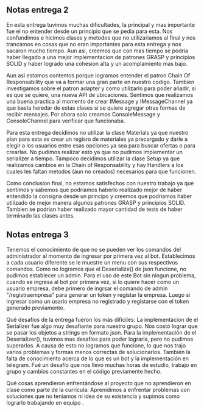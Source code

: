 ## Notas entrega 2

En esta entrega tuvimos muchas dificultades, la principal y mas importante fue el no entender desde un principio que se pedia para esta. Nos confundimos e hicimos clases y metodos que no utilizariamos al final y nos trancamos en cosas que no eran importantes para esta entrega y nos sacaron mucho tiempo. Aun asi, creemos que con mas tiempo se podria haber llegado a una mejor implementacion de patrones GRASP y principios SOLID y haber logrado una cohesion alta y un acomplamiento mas bajo.

Aun asi estamos contentos porque logramos entender el patron Chain Of Responsability que va a formar una gran parte en nuestro codigo. Tambien investigamos sobre el patron adapter y como utilizarlo para poder añadir, si es que se quiere, una nueva API de ubicaciones. Sentimos que realizamos una buena practica al momento de crear IMessage y IMessageChannel ya que basta heredar de estas clases si se quiere agregar otras formas de recibir mensajes. Por ahora solo creamos ConsoleMessage y ConsoleChannel para verificar que funcionaba.

Para esta entrega decidimos no utilizar la clase Materials ya que nuestro plan para esta es crear un regisro de materiales ya precargado y darle a elegir a los usuarios entre esas opciones ya sea para buscar ofertas o para crearlas. No pudimos realizar esto ya que no pudimos implementar un serializer a tiempo.
Tampoco decidimos utilizar la clase Setup ya que realizamos cambios en la Chain of Responsability y hay Handlers a los cuales les faltan metodos (aun no creados) necesarios para que funcionen.

Como conclusion final, no estamos satisfechos con nuestro trabajo ya que sentimos y sabemos que podriamos haberlo realizado mejor de haber entendido la consigna desde un principo y creemos que podriamos haber utilizado de mejor manera algunos patrones GRASP y principios SOLID. Tambien se podrian haber realizado mayor cantidad de tests de haber terminado las clases antes.

## Notas entrega 3
Tenemos el conocimiento de que no se pueden ver los comandos del administrador al momento de ingresar por primera vez al bot. Establecimos a cada usuario diferente se le muestre un menu con sus respectivos comandos. Como no logramos que el Deserialize() de json funcione, no pudimos establecer un admin. Para el uso de este Bot sin ningun problema, cuando se ingresa al bot por primera vez, si lo quiere hacer como un usuario empresa,  debe primero de ingrsar el comando de admin "/registraempresa" para generar un token y registar la empresa. Luego si ingresar como un usario empresa no registrado y registarse con el token generado previamente.

Qué desafíos de la entrega fueron los más difíciles:
La implementacion de el Serializer fue algo muy desafiante para nuestro grupo. Nos costó lograr que se pasar los objetos a strings en formato json. Para la implementación de el Deserializer(), tuvimos mas desafíos para poder lograrla, pero no pudimos superarlos. A causa de esto no logramos que funcione, lo que nos trajo varios problemas y formas menos correctas de solucionarlos. 
También la falta de conocimiento acerca de lo que es un bot y la implementación en telegram. Fué un desafío que nos llevó muchas horas de estudio, trabajo en grupo y cambios constantes en el código previamente hecho.

Qué cosas aprendieron enfrentándose al proyecto que no aprendieron en clase como parte de la currícula:
Aprenidimos a enfrentar problemas con soluciones que no teniamos ni idea de su existencia y supimos como lograrlo trabajando en equipo .

